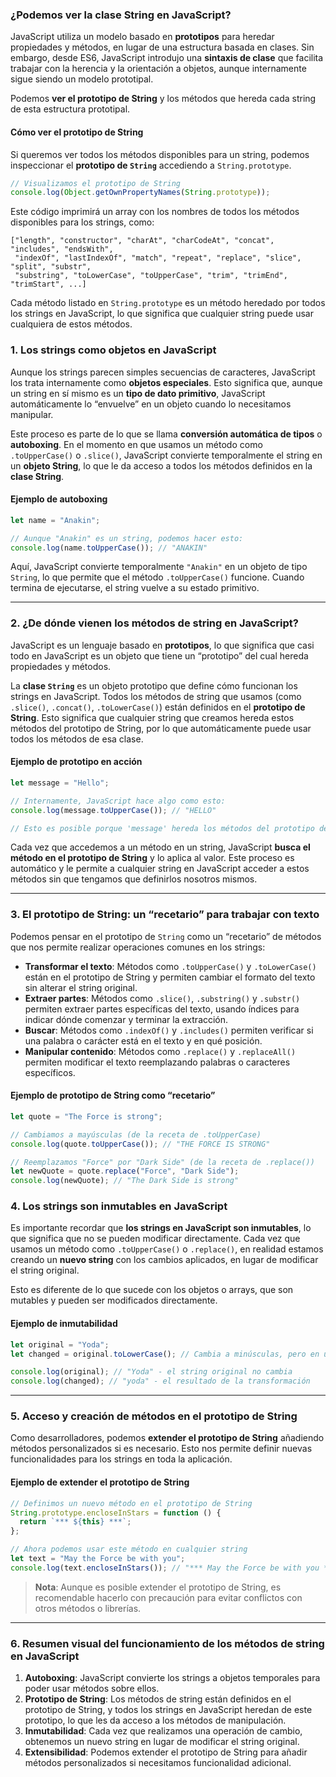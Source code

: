 ### **¿Podemos ver la clase String en JavaScript?**

JavaScript utiliza un modelo basado en **prototipos** para heredar propiedades y métodos, en lugar de una estructura basada en clases. Sin embargo, desde ES6, JavaScript introdujo una **sintaxis de clase** que facilita trabajar con la herencia y la orientación a objetos, aunque internamente sigue siendo un modelo prototipal.

Podemos **ver el prototipo de String** y los métodos que hereda cada string de esta estructura prototipal.

#### Cómo ver el prototipo de String

Si queremos ver todos los métodos disponibles para un string, podemos inspeccionar el **prototipo de `String`** accediendo a `String.prototype`.

```javascript
// Visualizamos el prototipo de String
console.log(Object.getOwnPropertyNames(String.prototype));
```

Este código imprimirá un array con los nombres de todos los métodos disponibles para los strings, como:

```plaintext
["length", "constructor", "charAt", "charCodeAt", "concat", "includes", "endsWith",
 "indexOf", "lastIndexOf", "match", "repeat", "replace", "slice", "split", "substr",
 "substring", "toLowerCase", "toUpperCase", "trim", "trimEnd", "trimStart", ...]
```

Cada método listado en `String.prototype` es un método heredado por todos los strings en JavaScript, lo que significa que cualquier string puede usar cualquiera de estos métodos.

### **1. Los strings como objetos en JavaScript**

Aunque los strings parecen simples secuencias de caracteres, JavaScript los trata internamente como **objetos especiales**. Esto significa que, aunque un string en sí mismo es un **tipo de dato primitivo**, JavaScript automáticamente lo “envuelve” en un objeto cuando lo necesitamos manipular.

Este proceso es parte de lo que se llama **conversión automática de tipos** o **autoboxing**. En el momento en que usamos un método como `.toUpperCase()` o `.slice()`, JavaScript convierte temporalmente el string en un **objeto String**, lo que le da acceso a todos los métodos definidos en la **clase String**.

#### Ejemplo de autoboxing

```javascript
let name = "Anakin";

// Aunque "Anakin" es un string, podemos hacer esto:
console.log(name.toUpperCase()); // "ANAKIN"
```

Aquí, JavaScript convierte temporalmente `"Anakin"` en un objeto de tipo `String`, lo que permite que el método `.toUpperCase()` funcione. Cuando termina de ejecutarse, el string vuelve a su estado primitivo.

---

### **2. ¿De dónde vienen los métodos de string en JavaScript?**

JavaScript es un lenguaje basado en **prototipos**, lo que significa que casi todo en JavaScript es un objeto que tiene un “prototipo” del cual hereda propiedades y métodos.

La **clase `String`** es un objeto prototipo que define cómo funcionan los strings en JavaScript. Todos los métodos de string que usamos (como `.slice()`, `.concat()`, `.toLowerCase()`) están definidos en el **prototipo de String**. Esto significa que cualquier string que creamos hereda estos métodos del prototipo de String, por lo que automáticamente puede usar todos los métodos de esa clase.

#### Ejemplo de prototipo en acción

```javascript
let message = "Hello";

// Internamente, JavaScript hace algo como esto:
console.log(message.toUpperCase()); // "HELLO"

// Esto es posible porque 'message' hereda los métodos del prototipo de String
```

Cada vez que accedemos a un método en un string, JavaScript **busca el método en el prototipo de String** y lo aplica al valor. Este proceso es automático y le permite a cualquier string en JavaScript acceder a estos métodos sin que tengamos que definirlos nosotros mismos.

---

### **3. El prototipo de String: un “recetario” para trabajar con texto**

Podemos pensar en el prototipo de `String` como un “recetario” de métodos que nos permite realizar operaciones comunes en los strings:

- **Transformar el texto**: Métodos como `.toUpperCase()` y `.toLowerCase()` están en el prototipo de String y permiten cambiar el formato del texto sin alterar el string original.
- **Extraer partes**: Métodos como `.slice()`, `.substring()` y `.substr()` permiten extraer partes específicas del texto, usando índices para indicar dónde comenzar y terminar la extracción.
- **Buscar**: Métodos como `.indexOf()` y `.includes()` permiten verificar si una palabra o carácter está en el texto y en qué posición.
- **Manipular contenido**: Métodos como `.replace()` y `.replaceAll()` permiten modificar el texto reemplazando palabras o caracteres específicos.

#### Ejemplo de prototipo de String como “recetario”

```javascript
let quote = "The Force is strong";

// Cambiamos a mayúsculas (de la receta de .toUpperCase)
console.log(quote.toUpperCase()); // "THE FORCE IS STRONG"

// Reemplazamos "Force" por "Dark Side" (de la receta de .replace())
let newQuote = quote.replace("Force", "Dark Side");
console.log(newQuote); // "The Dark Side is strong"
```

### **4. Los strings son inmutables en JavaScript**

Es importante recordar que **los strings en JavaScript son inmutables**, lo que significa que no se pueden modificar directamente. Cada vez que usamos un método como `.toUpperCase()` o `.replace()`, en realidad estamos creando un **nuevo string** con los cambios aplicados, en lugar de modificar el string original.

Esto es diferente de lo que sucede con los objetos o arrays, que son mutables y pueden ser modificados directamente.

#### Ejemplo de inmutabilidad

```javascript
let original = "Yoda";
let changed = original.toLowerCase(); // Cambia a minúsculas, pero en una nueva variable

console.log(original); // "Yoda" - el string original no cambia
console.log(changed); // "yoda" - el resultado de la transformación
```

---

### **5. Acceso y creación de métodos en el prototipo de String**

Como desarrolladores, podemos **extender el prototipo de String** añadiendo métodos personalizados si es necesario. Esto nos permite definir nuevas funcionalidades para los strings en toda la aplicación.

#### Ejemplo de extender el prototipo de String

```javascript
// Definimos un nuevo método en el prototipo de String
String.prototype.encloseInStars = function () {
  return `*** ${this} ***`;
};

// Ahora podemos usar este método en cualquier string
let text = "May the Force be with you";
console.log(text.encloseInStars()); // "*** May the Force be with you ***"
```

> **Nota**: Aunque es posible extender el prototipo de String, es recomendable hacerlo con precaución para evitar conflictos con otros métodos o librerías.

---

### **6. Resumen visual del funcionamiento de los métodos de string en JavaScript**

1. **Autoboxing**: JavaScript convierte los strings a objetos temporales para poder usar métodos sobre ellos.
2. **Prototipo de String**: Los métodos de string están definidos en el prototipo de String, y todos los strings en JavaScript heredan de este prototipo, lo que les da acceso a los métodos de manipulación.
3. **Inmutabilidad**: Cada vez que realizamos una operación de cambio, obtenemos un nuevo string en lugar de modificar el string original.
4. **Extensibilidad**: Podemos extender el prototipo de String para añadir métodos personalizados si necesitamos funcionalidad adicional.